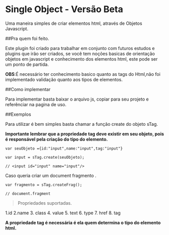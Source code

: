 # Single Object - Versão Beta

Uma maneira simples de criar elementos html, através de Objetos Javascript.

##Pra quem foi feito.

Este plugin foi criado para trabalhar em conjunto com futuros estudos e plugins que irão ser criados,
se você tem noções basicas de orientação objetos em javascript e conhecimento dos elementos html, este pode ser um ponto
de partida.

**OBS**:É necessário ter conhecimento basico quanto as tags do Html,não foi implementado validação quanto aos tipos de elementos.

##Como implementar

Para implementar basta baixar o arquivo js, copiar para seu projeto e referênciar na pagina de uso.

##Exemplos

Para utilizar é bem simples basta chamar a função  create do objeto sTag.

**Importante lembrar que a propriedade tag deve existir em seu objeto, pois é responsável pela criação do tipo do elemento.**
```
var seuObjeto ={id:"input",name:"input",tag:"input"}

var input = sTag.create(seuObjeto);

// <input id="input" name="input"/>
```

Caso queria criar um document fragmento .
```
var fragmento = sTag.createFrag();

// document.fragment
```
>Propriedades suportadas. 

1.id
2.name
3. class
4. value
5. text
6. type
7. href
8. tag

**A propriedade tag é necessária é ela quem determina o tipo do elemento html.**


